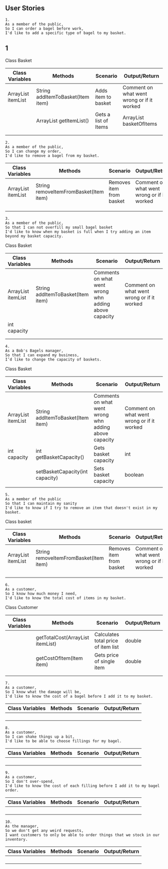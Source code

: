 
## User Stories

```
1.
As a member of the public,
So I can order a bagel before work,
I'd like to add a specific type of bagel to my basket.
```



## 1

Class Basket

| Class Variables           | Methods                           | Scenario             | Output/Return                              |
|---------------------------|-----------------------------------|----------------------|--------------------------------------------|
| ArrayList<Item> itemList  | String addItemToBasket(Item item) | Adds item to basket  | Comment on what went wrong or if it worked |
|                           | ArrayList<Item> getItemList()     | Gets a list of Items | ArrayList<Item> basketOfItems              |
|                           |                                   |                      |                                            |
|                           |                                   |                      |                                            |



```
2.
As a member of the public,
So I can change my order,
I'd like to remove a bagel from my basket.
```

| Class Variables          | Methods                                | Scenario                 | Output/Return                               |
|--------------------------|----------------------------------------|--------------------------|---------------------------------------------|
| ArrayList<Item> itemList | String removeItemFromBasket(Item item) | Removes item from basket | Comment on what went wrong or if it worked  |
|                          |                                        |                          |                                             |
|                          |                                        |                          |                                             |
|                          |                                        |                          |                                             |




```
3.
As a member of the public,
So that I can not overfill my small bagel basket
I'd like to know when my basket is full when I try adding an item beyond my basket capacity.

```


Class Basket

| Class Variables          | Methods                           | Scenario                                              | Output/Return                                 |
|--------------------------|-----------------------------------|-------------------------------------------------------|-----------------------------------------------|
| ArrayList<Item> itemList | String addItemToBasket(Item item) | Comments on what went wrong whn adding above capacity | Comment on what went wrong or if it worked    |
| int capacity             |                                   |                                                       |                                               |
|                          |                                   |                                                       |                                               |
|                          |                                   |                                                       |                                               |



```
4.
As a Bob's Bagels manager,
So that I can expand my business,
I’d like to change the capacity of baskets.
```

Class Basket

| Class Variables          | Methods                           | Scenario                                              | Output/Return                              |
|--------------------------|-----------------------------------|-------------------------------------------------------|--------------------------------------------|
| ArrayList<Item> itemList | String addItemToBasket(Item item) | Comments on what went wrong whn adding above capacity | Comment on what went wrong or if it worked |
| int capacity             | int getBasketCapacity()           | Gets basket capacity                                  | int                                        |
|                          | setBasketCapacity(int capacity)   | Sets basket capacity                                  | boolean                                    |
|                          |                                   |                                                       |                                            |



```
5.
As a member of the public
So that I can maintain my sanity
I'd like to know if I try to remove an item that doesn't exist in my basket.
```

Class basket

| Class Variables          | Methods                                | Scenario                 | Output/Return                               |
|--------------------------|----------------------------------------|--------------------------|---------------------------------------------|
| ArrayList<Item> itemList | String removeItemFromBasket(Item item) | Removes item from basket | Comment on what went wrong or if it worked  |
|                          |                                        |                          |                                             |
|                          |                                        |                          |                                             |
|                          |                                        |                          |                                             |



```
6.
As a customer,
So I know how much money I need,
I'd like to know the total cost of items in my basket.
```

Class Customer


| Class Variables | Methods                                | Scenario                            | Output/Return |
|-----------------|----------------------------------------|-------------------------------------|---------------|
|                 | getTotalCost(ArrayList<Item> itemList) | Calculates total price of item list | double        |
|                 | getCostOfItem(Item item)               | Gets price of single item           | double        |
|                 |                                        |                                     |               |
|                 |                                        |                                     |               |



```
7.
As a customer,
So I know what the damage will be,
I'd like to know the cost of a bagel before I add it to my basket.
```


| Class Variables | Methods | Scenario | Output/Return |
|-----------------|---------|----------|---------------|
|                 |         |          |               |
|                 |         |          |               |
|                 |         |          |               |
|                 |         |          |               |




```
8.
As a customer,
So I can shake things up a bit,
I'd like to be able to choose fillings for my bagel.
```


| Class Variables | Methods | Scenario | Output/Return |
|-----------------|---------|----------|---------------|
|                 |         |          |               |
|                 |         |          |               |
|                 |         |          |               |
|                 |         |          |               |



```
9.
As a customer,
So I don't over-spend,
I'd like to know the cost of each filling before I add it to my bagel order.
```

| Class Variables | Methods | Scenario | Output/Return |
|-----------------|---------|----------|---------------|
|                 |         |          |               |
|                 |         |          |               |
|                 |         |          |               |
|                 |         |          |               |




```
10.
As the manager,
So we don't get any weird requests,
I want customers to only be able to order things that we stock in our inventory.
```


| Class Variables | Methods | Scenario | Output/Return |
|-----------------|---------|----------|---------------|
|                 |         |          |               |
|                 |         |          |               |
|                 |         |          |               |
|                 |         |          |               |


